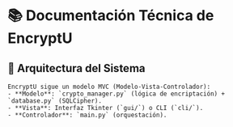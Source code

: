 # 📚 Documentación Técnica de EncryptU

## 🔧 Arquitectura del Sistema
```plaintext
EncryptU sigue un modelo MVC (Modelo-Vista-Controlador):
- **Modelo**: `crypto_manager.py` (lógica de encriptación) + `database.py` (SQLCipher).
- **Vista**: Interfaz Tkinter (`gui/`) o CLI (`cli/`).
- **Controlador**: `main.py` (orquestación).